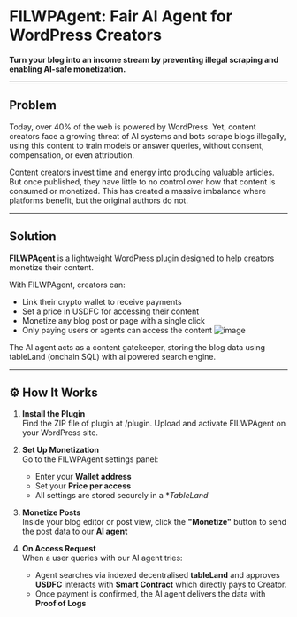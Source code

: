 # FILWPAgent: Fair AI Agent for WordPress Creators

**Turn your blog into an income stream by preventing illegal scraping and enabling AI-safe monetization.**

---

## Problem

Today, over 40% of the web is powered by WordPress. Yet, content creators face a growing threat of AI systems and bots scrape blogs illegally, using this content to train models or answer queries, without consent, compensation, or even attribution.

Content creators invest time and energy into producing valuable articles. But once published, they have little to no control over how that content is consumed or monetized. This has created a massive imbalance where platforms benefit, but the original authors do not.

---

## Solution

**FILWPAgent** is a lightweight WordPress plugin designed to help creators monetize their content.

With FILWPAgent, creators can:

-  Link their crypto wallet to receive payments  
-  Set a price in USDFC for accessing their content  
-  Monetize any blog post or page with a single click  
-  Only paying users or agents can access the content
![image](https://github.com/user-attachments/assets/c2ca6d5b-b788-496a-b704-4f0102734181)



The AI agent acts as a content gatekeeper, storing the blog data using tableLand (onchain SQL) with ai powered search engine.

---

## ⚙️ How It Works

1. **Install the Plugin**  
   Find the ZIP file of plugin at /plugin. Upload and activate FILWPAgent on your WordPress site.

2. **Set Up Monetization**  
   Go to the FILWPAgent settings panel:
   - Enter your **Wallet address**
   - Set your **Price per access**
   - All settings are stored securely in a **TableLand*

3. **Monetize Posts**  
   Inside your blog editor or post view, click the **"Monetize"** button to send the post data to our **AI agent**

4. **On Access Request**  
   When a user queries with our AI agent tries: 
   - Agent searches via indexed decentralised **tableLand** and approves **USDFC** interacts with **Smart Contract** which directly pays to Creator. 
   - Once payment is confirmed, the AI agent delivers the data with **Proof of Logs**
